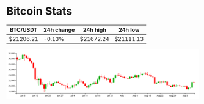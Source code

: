# Bitcoin Stats

BTC/USDT|24h change|24h high|24h low|
|---|---|---|---|
|$21206.21|-0.13%|$21672.24|$21111.13|

<img src="./chart.svg">
